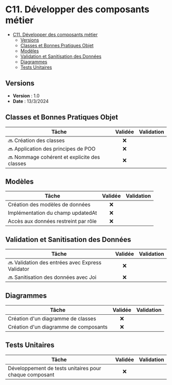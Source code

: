 # C11. Développer des composants métier

- [C11. Développer des composants métier](#c11-développer-des-composants-métier)
  - [Versions](#versions)
  - [Classes et Bonnes Pratiques Objet](#classes-et-bonnes-pratiques-objet)
  - [Modèles](#modèles)
  - [Validation et Sanitisation des Données](#validation-et-sanitisation-des-données)
  - [Diagrammes](#diagrammes)
  - [Tests Unitaires](#tests-unitaires)

## Versions

- **Version** : 1.0
- **Date** : 13/3/2024

## Classes et Bonnes Pratiques Objet

| Tâche                                     | Validée  | Validation                         |
|-------------------------------------------|:----------:|------------------------------------|
| 🔜 Création des classes                      |     ❌     |                                    |
| 🔜 Application des principes de POO          |     ❌     |                                    |
| 🔜 Nommage cohérent et explicite des classes |     ❌     |                                    |

## Modèles

| Tâche                                   | Validée  |Validation                          |
|-----------------------------------------|:----------:|------------------------------------|
| Création des modèles de données         |     ❌     |                                    |
| Implémentation du champ updatedAt       |     ❌     |                                    |
| Accès aux données restreint par rôle    |     ❌     |                                    |

## Validation et Sanitisation des Données

| Tâche                                         | Validée  | Validation                              |
|-----------------------------------------------|:----------:|-----------------------------------------|
| 🔜 Validation des entrées avec Express Validator |     ❌     |                                         |
| 🔜 Sanitisation des données avec Joi             |     ❌     |                                         |

## Diagrammes

| Tâche                                         | Validée  | Validation                         | 
|-----------------------------------------------|:----------:|------------------------------------|
| Création d'un diagramme de classes            |     ❌     |                                    |
| Création d'un diagramme de composants         |     ❌     |                                    |

## Tests Unitaires

| Tâche                                                  | Validée  | Validation                         |
|--------------------------------------------------------|:----------:|------------------------------------|
| Développement de tests unitaires pour chaque composant |     ❌     |                                    |
